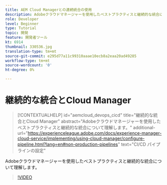 ```yaml
---
title: AEM Cloud Managerとの連続統合の使用
description: Adobeクラウドマネージャーを使用したベストプラクティスと継続的な統合について理解します。
role: Developer
level: Beginner
type: Tutorial
topic: 開発
feature: 開発者ツール
kt: 6914
thumbnail: 330536.jpg
translation-type: tm+mt
source-git-commit: e295d77a11c99310aaae10ecb8a2eaa20ad49285
workflow-type: tm+mt
source-wordcount: '0'
ht-degree: 0%

---
```



# 継続的な統合とCloud Manager

>[!CONTEXTUALHELP]
>id="aemcloud_devops_cicd"
>title="継続的な統合とCloud Manager"
>abstract="Adobeクラウドマネージャーを使用したベストプラクティスと継続的な統合について理解します。"
>additional-url="https://experienceleague.adobe.com/docs/experience-manager-cloud-service/implementing/using-cloud-manager/configure-pipeline.html?lang=en#non-production-pipelines" text="CI/CD パイプラインの設定"

Adobeクラウドマネージャーを使用したベストプラクティスと継続的な統合について理解します。

>[!VIDEO](https://video.tv.adobe.com/v/330536/?quality=12&learn=on)
